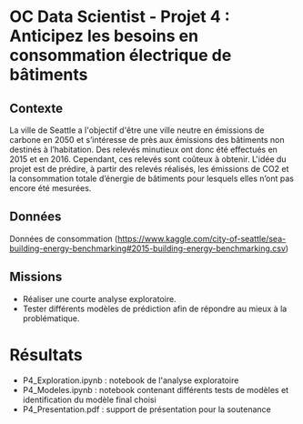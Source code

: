 # OC Data Scientist - Projet 4 : Anticipez les besoins en consommation électrique de bâtiments
## Contexte
La ville de Seattle a l'objectif d'être une ville neutre en émissions de carbone en 2050 et s’intéresse de près aux émissions des bâtiments non destinés à l’habitation. Des relevés minutieux ont donc été effectués en 2015 et en 2016. Cependant, ces relevés sont coûteux à obtenir.
L'idée du projet est de prédire, à partir des relevés réalisés, les émissions de CO2 et la consommation totale d’énergie de bâtiments pour lesquels elles n’ont pas encore été mesurées.

## Données
Données de consommation (https://www.kaggle.com/city-of-seattle/sea-building-energy-benchmarking#2015-building-energy-benchmarking.csv)

## Missions
- Réaliser une courte analyse exploratoire.
- Tester différents modèles de prédiction afin de répondre au mieux à la problématique.

# Résultats
- P4_Exploration.ipynb : notebook de l'analyse exploratoire
- P4_Modeles.ipynb : notebook contenant différents tests de modèles et identification du modèle final choisi
- P4_Presentation.pdf : support de présentation pour la soutenance
